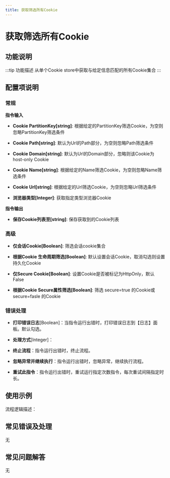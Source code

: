 ```yaml
---
title: 获取筛选所有Cookie
---
```


# 获取筛选所有Cookie

## 功能说明

:::tip 功能描述
从单个Cookie store中获取与给定信息匹配的所有Cookie集合
:::

## 配置项说明

### 常规

**指令输入**

- **Cookie PartitionKey[string]**: 根据给定的PartitionKey筛选Cookie，为空则忽略PartitionKey筛选条件

- **Cookie Path[string]**: 默认为Url的Path部分，为空则忽略Path筛选条件

- **Cookie Domain[string]**: 默认为Url的Domain部分，忽略则该Cookie为host-only Cookie

- **Cookie Name[string]**: 根据给定的Name筛选Cookie，为空则忽略Name筛选条件

- **Cookie Url[string]**: 根据给定的Url筛选Cookie，为空则忽略Url筛选条件

- **浏览器类型[Integer]**: 获取指定类型浏览器Cookie


**指令输出**

- **保存Cookie列表至[string]**: 保存获取到的Cookie列表

### 高级

- **仅会话Cookie[Boolean]**: 筛选会话cookie集合

- **根据Cookie 生命周期筛选[Boolean]**: 默认设置会话Cookie，取消勾选则设置持久化Cookie

- **仅Secure Cookie[Boolean]**: 设置Cookie是否被标记为HttpOnly，默认False

- **根据Cookie Secure属性筛选[Boolean]**: 筛选 secure=true 的Cookie或 secure=fasle 的Cookie

### 错误处理

- **打印错误日志**[Boolean]：当指令运行出错时，打印错误日志到【日志】面板。默认勾选。

- **处理方式**[Integer]：

 - **终止流程**：指令运行出错时，终止流程。

 - **忽略异常并继续执行**：指令运行出错时，忽略异常，继续执行流程。

 - **重试此指令**：指令运行出错时，重试运行指定次数指令，每次重试间隔指定时长。

## 使用示例

流程逻辑描述：

## 常见错误及处理

无

## 常见问题解答

无

